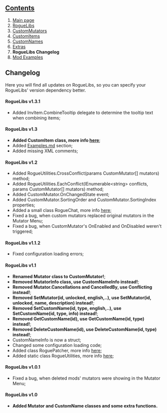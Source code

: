 ## [Contents](https://github.com/Abbysssal/RogueLibs) ##

1. [Main page](../README.md)
2. [RogueLibs](./RogueLibs.md)
3. [CustomMutators](./CustomMutators.md)
4. [CustomItems](./CustomItems.md)
5. [CustomNames](./CustomNames.md)
6. [Extras](./Extras.md)
7. **RogueLibs Changelog**
8. [Mod Examples](./Examples.md)

## Changelog ##
Here you will find all updates on RogueLibs, so you can specify your RogueLibs' version dependency better.

#### RogueLibs v1.3.1 ####
* Added InvItem.CombineTooltip delegate to determine the tooltip text when combining items;

#### RogueLibs v1.3 ####
* **Added CustomItem class, more info [here](./CustomItems.md)**;
* Added [Examples.md](./Examples.md) section;
* Added missing XML comments;

#### RogueLibs v1.2 ####
* Added RogueUtilities.CrossConflict(params CustomMutator[] mutators) method;
* Added RogueUtilities.EachConflict(IEnumerable\<string\> conflicts, params CustomMutator[] mutators) method;
* Added CustomMutator.OnChangedState event;
* Added CustomMutator.SortingOrder and CustomMutator.SortingIndex properties;
* Added a small class RogueChat, more info [here](./Extras.md#roguechat);
* Fixed a bug, when custom mutators replaced original mutators in the Mutator Menu;
* Fixed a bug, when CustomMutator's OnEnabled and OnDisabled weren't triggered;

#### RogueLibs v1.1.2 ####
* Fixed configuration loading errors;

#### RogueLibs v1.1 ####
* **Renamed Mutator class to CustomMutator!**;
* **Removed MutatorInfo class, use CustomNameInfo instead!**;
* **Removed Mutator.Cancellations and CancelledBy, use Conflicting instead!**;
* **Removed SetMutator(id, unlocked, english,..), use SetMutator(id, unlocked, name, description) instead!**;
* **Removed SetCustomName(id, type, english,..), use SetCustomName(id, type, info) instead!**;
* **Removed GetCustomName(id), use GetCustomName(id, type) instead!**;
* **Removed DeleteCustomName(id), use DeleteCustomName(id, type) instead!**;
* CustomNameInfo is now a struct;
* Changed some configuration loading code;
* Added class RoguePatcher, more info [here](./Extras.md#roguepatcher);
* Added static class RogueUtilities, more info [here](./Extras.md#rogueutilities);

#### RogueLibs v1.0.1 ####
* Fixed a bug, when deleted mods' mutators were showing in the Mutator Menu;

#### RogueLibs v1.0 ####
* **Added Mutator and CustomName classes and some extra functions.**